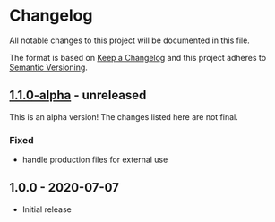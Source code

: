 # Changelog

All notable changes to this project will be documented in this file.

The format is based on [Keep a Changelog](https://keepachangelog.com/en/1.0.0/)
and this project adheres to [Semantic Versioning](https://semver.org/spec/v2.0.0.html).

## [1.1.0-alpha] - unreleased

This is an alpha version! The changes listed here are not final.

### Fixed
- handle production files for external use

## 1.0.0 - 2020-07-07

- Initial release

[1.1.0-alpha]: https://github.com/Automattic/action-repo-gardening/compare/v1.0.0...v1.1.0-alpha
